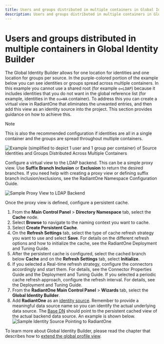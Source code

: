 ```yaml
---
title: Users and groups distributed in multiple containers in Global Identity Builder
description: Users and groups distributed in multiple containers in Global Identity Builder
---
```


# Users and groups distributed in multiple containers in Global Identity Builder

The Global Identity Builder allows for one location for identities and one location for groups per source. In the purple-colored portion of the example below you can see identities or groups spread across multiple containers. In this example you cannot use a shared root (for example `o=LDAP`) because it includes identities that you do not want in the global reference list (for example, identities in the `ou=WA` container). To address this you can create a virtual view in RadiantOne that eliminates the unwanted entries, and then add this view as an identity source into the project. This section provides guidance on how to achieve this.

>[!note]
>This is also the recommended configuration if identities are all in a single container and the groups are spread throughout multiple containers.

![Example (simplified to depict 1 user and 1 group per container) of Source Identities and Groups Distributed Across Multiple Containers](../media/image146.png)

Configure a virtual view to the LDAP backend. This can be a simple proxy view. Use **Suffix Branch Inclusion** or **Exclusion** to return the desired branches. If you need help with creating a proxy view or defining suffix branch inclusion/exclusions, see the RadiantOne Namespace Configuration Guide.

![Sample Proxy View to LDAP Backend](../media/image147.png)

Once the proxy view is defined, configure a persistent cache.

1. From the **Main Control Panel** > **Directory Namespace** tab, select the **Cache** node.
2. Select **Browse** to navigate to the naming context you want to cache.
3. Select **Create Persistent Cache**.
4. On the **Refresh Settings** tab, select the type of cache refresh strategy you want to use and select **Save**. For details on the different refresh options and how to initialize the cache, see the RadiantOne Deployment and Tuning Guide.
5. After the persistent cache is configured, select the cached branch below **Cache** and on the **Refresh Settings** tab, select **Initialize**.
6. If you selected a Real-time refresh strategy, configure the connectors accordingly and start them. For details, see the Connector Properties Guide and the Deployment and Tuning Guide. If you selected a periodic cache refresh approach, configure the refresh interval. For details, see the Deployment and Tuning Guide.
7. From the **RadiantOne Main Control Panel** > **Wizards** tab, select the **Global Identity Builder**.
8. Add **RadiantOne** as an [identity source](../create-projects/identity-sources.md). Remember to provide a meaningful data source name so you can identify the actual underlying data source. The [Base DN](../create-projects/identity-sources.md#base-dn) should point to the persistent cached view of the actual backend data source. An example is shown below.
    ![Sample Identity Source Pointing to RadiantOne](../media/image148.png)

To learn more about Global Identity Builder, please read the chapter that describes how to [extend the global profile view](../global-profile-view.md).

